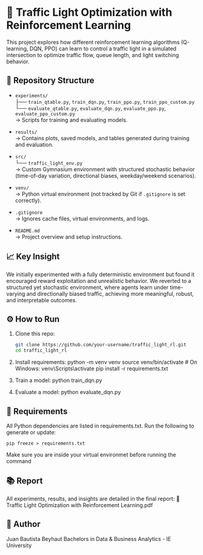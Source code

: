 # 🚦 Traffic Light Optimization with Reinforcement Learning

This project explores how different reinforcement learning algorithms (Q-learning, DQN, PPO) can learn to control a traffic light in a simulated intersection to optimize traffic flow, queue length, and light switching behavior.

## 📂 Repository Structure

- `experiments/`  
  ├── `train_qtable.py`, `train_dqn.py`, `train_ppo.py`, `train_ppo_custom.py`  
  └── `evaluate_qtable.py`, `evaluate_dqn.py`, `evaluate_ppo.py`, `evaluate_ppo_custom.py`  
  → Scripts for training and evaluating models.

- `results/`  
  → Contains plots, saved models, and tables generated during training and evaluation.

- `src/`  
  └── `traffic_light_env.py`  
  → Custom Gymnasium environment with structured stochastic behavior (time-of-day variation, directional biases, weekday/weekend scenarios).

- `venv/`  
  → Python virtual environment (not tracked by Git if `.gitignore` is set correctly).

- `.gitignore`  
  → Ignores cache files, virtual environments, and logs.

- `README.md`  
  → Project overview and setup instructions.

## 📈 Key Insight

We initially experimented with a fully deterministic environment but found it encouraged reward exploitation and unrealistic behavior. We reverted to a structured yet stochastic environment, where agents learn under time-varying and directionally biased traffic, achieving more meaningful, robust, and interpretable outcomes.

## ⚙️ How to Run

1. Clone this repo:
   ```bash
   git clone https://github.com/your-username/traffic_light_rl.git
   cd traffic_light_rl

2. Install requirements:
    python -m venv venv
    source venv/bin/activate       # On Windows: venv\Scripts\activate
    pip install -r requirements.txt

3. Train a model:
    python train_dqn.py

4. Evaluate a model:
    python evaluate_dqn.py

## 🧪 Requirements

All Python dependencies are listed in requirements.txt. Run the following to generate or update:

    pip freeze > requirements.txt

Make sure you are inside your virtual environmet before running the command

## 📚 Report

All experiments, results, and insights are detailed in the final report:
📄 Traffic Light Optimization with Reinforcement Learning.pdf

## 🧠 Author

Juan Bautista Beyhaut
Bachelors in Data & Business Analytics - IE University
